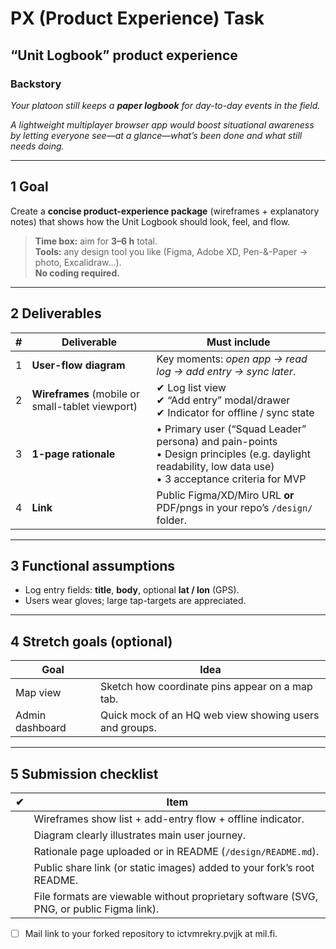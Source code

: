 # PX (Product Experience) Task
## “Unit Logbook” product experience

### Backstory
*Your platoon still keeps a **paper logbook** for day-to-day events in the field.*

*A lightweight multiplayer browser app would boost situational awareness by letting everyone see—at a glance—what’s been done and what still needs doing.*

---

## 1  Goal

Create a **concise product-experience package** (wireframes + explanatory notes) that shows how the Unit Logbook should look, feel, and flow.

> **Time box:** aim for **3–6 h** total.  
> **Tools:** any design tool you like (Figma, Adobe XD, Pen-&-Paper → photo, Excalidraw…).  
> **No coding required.**

---

## 2  Deliverables

| # | Deliverable | Must include |
|---|-------------|--------------|
| 1 | **User-flow diagram** | Key moments: *open app → read log → add entry → sync later*. |
| 2 | **Wireframes** (mobile or small-tablet viewport) | ✔ Log list view<br>✔ “Add entry” modal/drawer<br>✔ Indicator for offline / sync state |
| 3 | **1-page rationale** | • Primary user (“Squad Leader” persona) and pain-points <br>• Design principles (e.g. daylight readability, low data use) <br>• 3 acceptance criteria for MVP |
| 4 | **Link** | Public Figma/XD/Miro URL **or** PDF/pngs in your repo’s `/design/` folder. |

---

## 3  Functional assumptions

* Log entry fields: **title**, **body**, optional **lat / lon** (GPS).  
* Users wear gloves; large tap-targets are appreciated.  

---

## 4  Stretch goals (optional)

| Goal | Idea |
|----|------|
| Map view | Sketch how coordinate pins appear on a map tab. |
| Admin dashboard | Quick mock of an HQ web view showing users and groups. |


---

## 5  Submission checklist

| ✔︎ | Item |
|----|------|
|    | Wireframes show list + add-entry flow + offline indicator. |
|    | Diagram clearly illustrates main user journey. |
|    | Rationale page uploaded or in README (`/design/README.md`). |
|    | Public share link (or static images) added to your fork’s root README. |
|    | File formats are viewable without proprietary software (SVG, PNG, or public Figma link). |

- [ ] Mail link to your forked repository to ictvmrekry.pvjjk at mil.fi.   